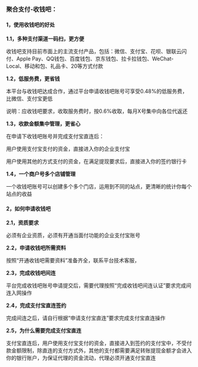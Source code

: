 ### 聚合支付-收钱吧：

#### **1，使用收钱吧的好处**

**1.1，多种支付渠道一码扫，更方便**

收钱吧支持目前市面上的主流支付产品，包括：微信、支付宝、花呗、银联云闪付、Apple Pay、QQ钱包、百度钱包、京东钱包、拉卡拉钱包、WeChat-Local、移动和包、礼品卡、20等方式付款

**1.2，低服务费，更省钱**

本平台与收钱吧达成合作，通过平台申请收钱吧账号可享受0.48%的低服务费，比微信、支付宝更低

说明：应收钱吧要求，收取服务费时，按0.6%收取，每月X号集中向各位代返还

**1.3，收款金额集中管理，更省心**

在申请下收钱吧账号并完成支付宝直连后：

用户使用支付宝支付的资金，直接进入你的企业支付宝

用户使用其他的方式支付的资金，在满足提现要求后，直接进入你的签约银行卡

**1.4，一个商户号多个店铺管理**

一个收钱吧账号可以创建多个多个门店，运用到不同的站点，更清晰的统计你每个站点的收益

#### **2，如何申请收钱吧**

**2.1，资质要求**

必须有企业资质，必须有开通当面付功能的企业支付宝账号

**2.2，申请收钱吧所需资料**

按照“开通收钱吧需要资料”准备齐全，联系平台技术客服，

**2.3，完成收钱吧间连**

平台完成收钱吧账号申请提交后，需要代理按照“完成收钱吧间连认证”要求完成间连入网操作

**2.4，完成支付宝直连签约**

完成间连之后，请自行根据“申请支付宝直连”要求完成支付宝直连操作

**2.5，为什么需要完成支付宝直连**

支付宝直连后，用户使用支付宝支付的资金，直接进入到签约的支付宝中，不受付款金额限制，除直连的支付方式外，其他的支付都需要满足转账提现金额才会进入你的银行账户，为保证代理的资金流动，代理必须开通支付宝直连

